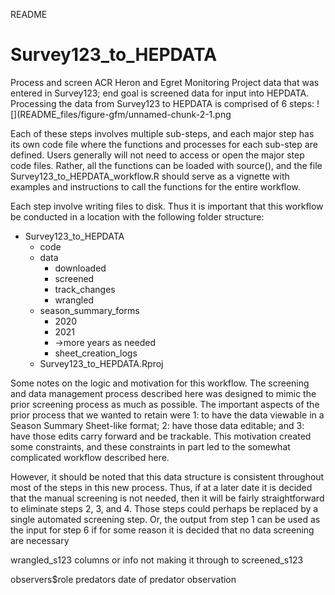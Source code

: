README

# Survey123_to_HEPDATA

Process and screen ACR Heron and Egret Monitoring Project data that was
entered in Survey123; end goal is screened data for input into HEPDATA.
Processing the data from Survey123 to HEPDATA is comprised of 6 steps:
![](README_files/figure-gfm/unnamed-chunk-2-1.png

Each of these steps involves multiple sub-steps, and each major step has
its own code file where the functions and processes for each sub-step
are defined. Users generally will not need to access or open the major
step code files. Rather, all the functions can be loaded with source(),
and the file Survey123_to_HEPDATA_workflow.R should serve as a
vignette with examples and instructions to call the functions for the
entire workflow.

Each step involve writing files to disk. Thus it is important that this
workflow be conducted in a location with the following folder structure:

  - Survey123_to_HEPDATA
      - code
      - data
          - downloaded
          - screened
          - track_changes
          - wrangled
      - season_summary_forms
          - 2020
          - 2021
          - ->more years as needed
          - sheet_creation_logs
      - Survey123_to_HEPDATA.Rproj

Some notes on the logic and motivation for this workflow. The screening
and data management process described here was designed to mimic the
prior screening process as much as possible. The important aspects of
the prior process that we wanted to retain were 1: to have the data
viewable in a Season Summary Sheet-like format; 2: have those data
editable; and 3: have those edits carry forward and be trackable. This
motivation created some constraints, and these constraints in part led
to the somewhat complicated workflow described here.

However, it should be noted that this data structure is consistent
throughout most of the steps in this new process. Thus, if at a later
date it is decided that the manual screening is not needed, then it will
be fairly straightforward to eliminate steps 2, 3, and 4. Those steps
could perhaps be replaced by a single automated screening step. Or, the
output from step 1 can be used as the input for step 6 if for some
reason it is decided that no data screening are necessary

wrangled_s123 columns or info not making it through to screened_s123

observers$role predators date of predator observation
